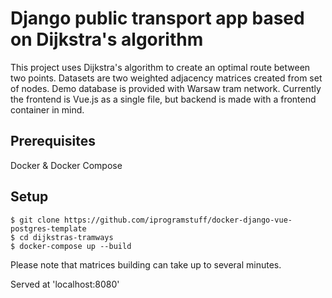 # Django public transport app based on Dijkstra's algorithm

This project uses Dijkstra's algorithm to create an optimal route between two points. Datasets are two weighted adjacency matrices created from set of nodes.
Demo database is provided with Warsaw tram network.
Currently the frontend is Vue.js as a single file, but backend is made with a frontend container in mind.


## Prerequisites
Docker & Docker Compose

## Setup

```
$ git clone https://github.com/iprogramstuff/docker-django-vue-postgres-template
$ cd dijkstras-tramways
$ docker-compose up --build
```
Please note that matrices building can take up to several minutes.



Served at 'localhost:8080'
